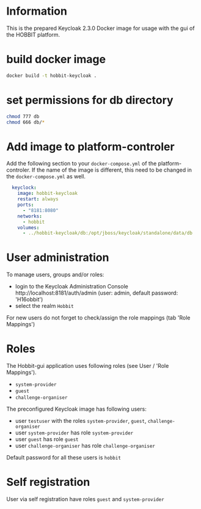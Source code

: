 # Information

This is the prepared Keycloak 2.3.0 Docker image for usage with the gui of the HOBBIT platform.

# build docker image

```bash
docker build -t hobbit-keycloak .
```

# set permissions for db directory
```bash
chmod 777 db
chmod 666 db/*
```

# Add image to platform-controler
Add the following section to your `docker-compose.yml` of the platform-controler. If the name of the image is different, this need to be changed in the  `docker-compose.yml` as well.
```yaml
  keyclock:
    image: hobbit-keycloak
    restart: always
    ports:
      - "8181:8080"
    networks:
      - hobbit
    volumes:
      - ../hobbit-keycloak/db:/opt/jboss/keycloak/standalone/data/db
```

# User administration
To manage users, groups and/or roles:
- login to the Keycloak Administration Console http://localhost:8181/auth/admin (user: admin, default password: 'H16obbit')
- select the realm `Hobbit`

For new users do not forget to check/assign the role mappings (tab 'Role Mappings')

# Roles
The Hobbit-gui application uses following roles (see User / 'Role Mappings').
- `system-provider`
- `guest`
- `challenge-organiser`

The preconfigured Keycloak image has following users:
- user `testuser` with the roles `system-provider`, `guest`,  `challenge-organiser`
- user `system-provider` has role `system-provider`
- user `guest` has role `guest`
- user `challenge-organiser` has role `challenge-organiser`

Default password for all these users is `hobbit`

# Self registration
User via self registration have roles `guest` and `system-provider`


